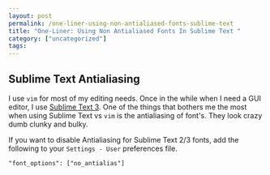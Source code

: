 ```yaml
---
layout: post
permalink: /one-liner-using-non-antialiased-fonts-sublime-text
title: "One-Liner: Using Non Antialiased Fonts In Sublime Text "
category: ["uncategorized"]
tags: 
---
```

## Sublime Text Antialiasing

I use `vim` for most of my editing needs. Once in the while when I need a GUI editor, I use [Sublime Text 3](http://www.sublimetext.com/3). One of the things that bothers me the most when using Sublime Text vs `vim` is the antialiasing of font's. They look crazy dumb clunky and bulky.

If you want to disable Antialiasing for Sublime Text 2/3 fonts, add the following to your `Settings - User` preferences file.

    "font_options": ["no_antialias"]

